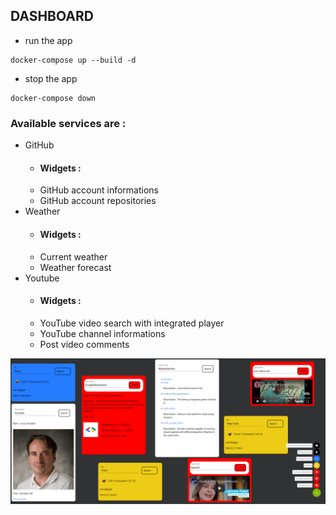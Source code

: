 ## DASHBOARD

- run the app
```
docker-compose up --build -d
```

- stop the app
```
docker-compose down
```

### Available services are :

- GitHub
    - #### Widgets :
    - GitHub account informations
    - GitHub account repositories
- Weather
    - #### Widgets :
    - Current weather
    - Weather forecast
- Youtube
    - #### Widgets :
    - YouTube video search with integrated player
    - YouTube channel informations
    - Post video comments

![](./client/src/assets/mainScreenImage.png)
